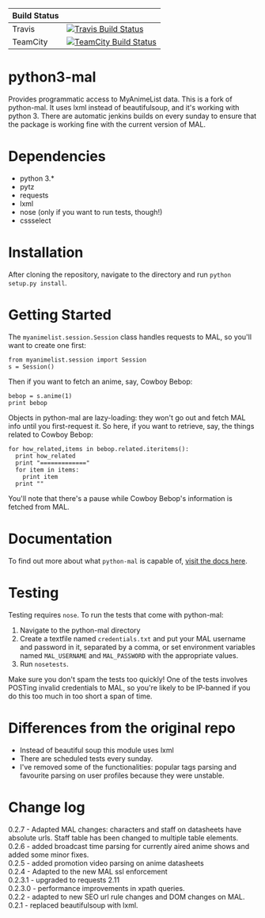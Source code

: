 | Build Status |                                                                              |
|--------------|------------------------------------------------------------------------------|
| Travis       | [![Travis Build Status][travis-build-svg]][travis-build-link]                |
| TeamCity     | <a href="https://ci.pushrbx.net/viewType.html?buildTypeId=Python3mal_Build&guest=1"><img alt="TeamCity Build Status" src="https://ci.pushrbx.net/app/rest/builds/buildType:Python3mal_Build/statusIcon.svg?1" /></a>           |


python3-mal
==========

Provides programmatic access to MyAnimeList data.
This is a fork of python-mal. It uses lxml instead of beautifulsoup, and it's working with python 3.
There are automatic jenkins builds on every sunday to ensure that the package is working fine with the current version of MAL.

Dependencies
============

- python 3.*
- pytz
- requests
- lxml
- nose (only if you want to run tests, though!)
- cssselect

Installation
============

After cloning the repository, navigate to the directory and run `python setup.py install`.

Getting Started
===============

The `myanimelist.session.Session` class handles requests to MAL, so you'll want to create one first:

    from myanimelist.session import Session
    s = Session()

Then if you want to fetch an anime, say, Cowboy Bebop:
  
    bebop = s.anime(1)
    print bebop

Objects in python-mal are lazy-loading: they won't go out and fetch MAL info until you first-request it. So here, if you want to retrieve, say, the things related to Cowboy Bebop:

    for how_related,items in bebop.related.iteritems():
      print how_related
      print "============="
      for item in items:
        print item
      print ""

You'll note that there's a pause while Cowboy Bebop's information is fetched from MAL.

Documentation
=============

To find out more about what `python-mal` is capable of, [visit the docs here](http://python-mal.readthedocs.org/en/latest/index.html). 

Testing
=======

Testing requires `nose`. To run the tests that come with python-mal:

  1. Navigate to the python-mal directory
  2. Create a textfile named `credentials.txt` and put your MAL username and password in it, separated by a comma, or set environment variables named `MAL_USERNAME` and `MAL_PASSWORD` with the appropriate values.
  3. Run `nosetests`.

Make sure you don't spam the tests too quickly! One of the tests involves POSTing invalid credentials to MAL, so you're likely to be IP-banned if you do this too much in too short a span of time.

Differences from the original repo
===================================

- Instead of beautiful soup this module uses lxml
- There are scheduled tests every sunday.
- I've removed some of the functionalities: popular tags parsing and favourite parsing on user profiles because they were unstable.

Change log
==========
0.2.7 - Adapted MAL changes: characters and staff on datasheets have absolute urls. Staff table has been changed to multiple table elements.     
0.2.6 - added broadcast time parsing for currently aired anime shows and added some minor fixes.    
0.2.5 - added promotion video parsing on anime datasheets     
0.2.4 - Adapted to the new MAL ssl enforcement     
0.2.3.1 - upgraded to requests 2.11   
0.2.3.0 - performance improvements in xpath queries.     
0.2.2 - adapted to new SEO url rule changes and DOM changes on MAL.     
0.2.1 - replaced beautifulsoup with lxml.      

<!-- Badges -->
[travis-build-svg]: https://travis-ci.org/pushrbx/python3-mal.svg
[teamcity-build-svg]: https://ci.pushrbx.net/app/rest/builds/buildType:(id:Python3mal_Build)/statusIcon.svg
[travis-build-link]: https://travis-ci.org/pushrbx/python3-mal
[teamcity-build-link]: https://ci.pushrbx.net/viewType.html?buildTypeId=Python3mal_Build&guest=1
